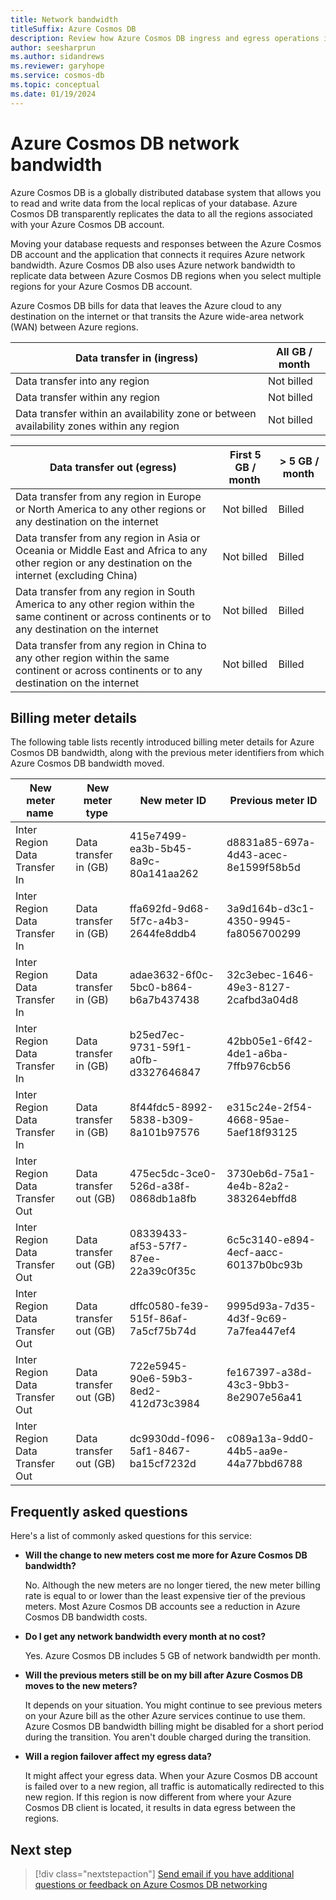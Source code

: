 ```yaml
---
title: Network bandwidth
titleSuffix: Azure Cosmos DB
description: Review how Azure Cosmos DB ingress and egress operations influence Azure network bandwidth consumption.
author: seesharprun
ms.author: sidandrews
ms.reviewer: garyhope
ms.service: cosmos-db
ms.topic: conceptual
ms.date: 01/19/2024
---
```


# Azure Cosmos DB network bandwidth

Azure Cosmos DB is a globally distributed database system that allows you to read and write data from the local replicas of your database. Azure Cosmos DB transparently replicates the data to all the regions associated with your Azure Cosmos DB account.

Moving your database requests and responses between the Azure Cosmos DB account and the application that connects it requires Azure network bandwidth. Azure Cosmos DB also uses Azure network bandwidth to replicate data between Azure Cosmos DB regions when you select multiple regions for your Azure Cosmos DB account.  

Azure Cosmos DB bills for data that leaves the Azure cloud to any destination on the internet or that transits the Azure wide-area network (WAN) between Azure regions.  

| Data transfer in (ingress) | All GB / month |
| --- | --- |
| Data transfer into any region  | Not billed |
| Data transfer within any region | Not billed |
| Data transfer within an availability zone or between availability zones within any region  | Not billed |

| Data transfer out (egress)  | First 5 GB / month  | > 5 GB / month  |
| --- | --- | --- |
| Data transfer from any region in Europe or North America to any other regions or any destination on the internet | Not billed | Billed  |
| Data transfer from any region in Asia or Oceania or Middle East and Africa to any other region or any destination on the internet (excluding China) | Not billed | Billed  |
| Data transfer from any region in South America to any other region within the same continent or across continents or to any destination on the internet | Not billed | Billed  |
| Data transfer from any region in China to any other region within the same continent or across continents or to any destination on the internet | Not billed | Billed  |

## Billing meter details

The following table lists recently introduced billing meter details for Azure Cosmos DB bandwidth, along with the previous meter identifiers from which Azure Cosmos DB bandwidth moved.

| New meter name  | New meter type  | New meter ID | Previous meter ID |
| --- | --- | --- | --- |
| Inter Region Data Transfer In | Data transfer in (GB) | 415e7499-ea3b-5b45-8a9c-80a141aa262 | d8831a85-697a-4d43-acec-8e1599f58b5d  |
| Inter Region Data Transfer In | Data transfer in (GB) | ffa692fd-9d68-5f7c-a4b3-2644fe8ddb4 | 3a9d164b-d3c1-4350-9945-fa8056700299  |
| Inter Region Data Transfer In | Data transfer in (GB) | adae3632-6f0c-5bc0-b864-b6a7b437438 | 32c3ebec-1646-49e3-8127-2cafbd3a04d8  |
| Inter Region Data Transfer In | Data transfer in (GB) | b25ed7ec-9731-59f1-a0fb-d3327646847 | 42bb05e1-6f42-4de1-a6ba-7ffb976cb56  |
| Inter Region Data Transfer In | Data transfer in (GB) | 8f44fdc5-8992-5838-b309-8a101b97576 | e315c24e-2f54-4668-95ae-5aef18f93125  |
| Inter Region Data Transfer Out | Data transfer out (GB) | 475ec5dc-3ce0-526d-a38f-0868db1a8fb | 3730eb6d-75a1-4e4b-82a2-383264ebffd8  |
| Inter Region Data Transfer Out | Data transfer out (GB) | 08339433-af53-57f7-87ee-22a39c0f35c | 6c5c3140-e894-4ecf-aacc-60137b0bc93b  |
| Inter Region Data Transfer Out | Data transfer out (GB) | dffc0580-fe39-515f-86af-7a5cf75b74d | 9995d93a-7d35-4d3f-9c69-7a7fea447ef4  |
| Inter Region Data Transfer Out | Data transfer out (GB) | 722e5945-90e6-59b3-8ed2-412d73c3984 | fe167397-a38d-43c3-9bb3-8e2907e56a41  |
| Inter Region Data Transfer Out | Data transfer out (GB) | dc9930dd-f096-5af1-8467-ba15cf7232d | c089a13a-9dd0-44b5-aa9e-44a77bbd6788  |

## Frequently asked questions

Here's a list of commonly asked questions for this service:

- **Will the change to new meters cost me more for Azure Cosmos DB bandwidth?**

  No. Although the new meters are no longer tiered, the new meter billing rate is equal to or lower than the least expensive tier of the previous meters. Most Azure Cosmos DB accounts see a reduction in Azure Cosmos DB bandwidth costs.  

- **Do I get any network bandwidth every month at no cost?**

  Yes. Azure Cosmos DB includes 5 GB of network bandwidth per month.  

- **Will the previous meters still be on my bill after Azure Cosmos DB moves to the new meters?**

  It depends on your situation. You might continue to see previous meters on your Azure bill as the other Azure services continue to use them. Azure Cosmos DB bandwidth billing might be disabled for a short period during the transition. You aren't double charged during the transition.

- **Will a region failover affect my egress data?**

  It might affect your egress data. When your Azure Cosmos DB account is failed over to a new region, all traffic is automatically redirected to this new region. If this region is now different from where your Azure Cosmos DB client is located, it results in data egress between the regions.  

## Next step

> [!div class="nextstepaction"]
> [Send email if you have additional questions or feedback on Azure Cosmos DB networking](mailto:CosmosDBNetworking@Microsoft.com)  

